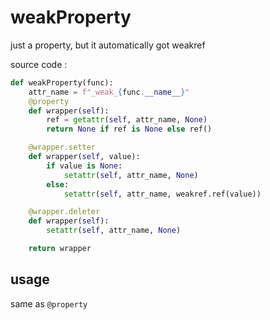 # weakProperty

just a property, but it automatically got weakref

source code :
```python
def weakProperty(func):
    attr_name = f"_weak_{func.__name__}"
    @property
    def wrapper(self):
        ref = getattr(self, attr_name, None)
        return None if ref is None else ref()

    @wrapper.setter
    def wrapper(self, value):
        if value is None:
            setattr(self, attr_name, None)
        else:
            setattr(self, attr_name, weakref.ref(value))

    @wrapper.deleter
    def wrapper(self):
        setattr(self, attr_name, None)

    return wrapper
```
## usage
same as `@property`